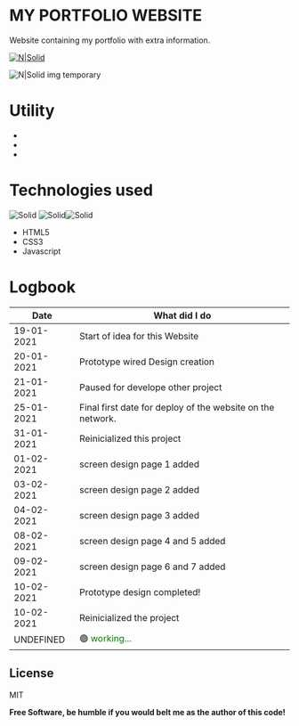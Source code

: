 # MY PORTFOLIO WEBSITE
Website containing my portfolio with extra information.

[![N|Solid](https://i.imgur.com/gE67ovB.png?1)](https://xd.adobe.com/view/8984ace5-112c-427d-a7f2-1da1a65fb644-dcd7/?fullscreen)


![N|Solid](http://aciappontalina.com.br/wp-content/uploads/2019/12/pontalina-pagina-contrucao.png)
img temporary



# Utility

  - 
  - 
  - 

# Technologies used
![Solid](https://i.imgur.com/FnosOQM.png?1) ![Solid](https://i.imgur.com/ipiusuJ.png?1)![Solid](https://i.imgur.com/90aknIy.png?1)
- HTML5 
- CSS3
- Javascript


# Logbook
| Date | What did I do |
| ------ | ------ |
| 19-01-2021 | Start of idea for this Website |
| 20-01-2021 | Prototype wired Design creation |
| 21-01-2021 | Paused for develope other project |
| 25-01-2021 | Final first date for deploy of the website on the network. |
| 31-01-2021 | Reinicialized this project |
| 01-02-2021 | screen design page 1 added |
| 03-02-2021 | screen design page 2 added |
| 04-02-2021 | screen design page 3 added |
| 08-02-2021 | screen design page 4 and 5 added  |
| 09-02-2021 | screen design page 6 and 7 added |
| 10-02-2021 | Prototype design completed! |
| 10-02-2021 | Reinicialized the project |
| UNDEFINED |🟢 <span style="color: green">working...</span> |

License
----

MIT

**Free Software, be humble if you would belt me as the author of this code!**

